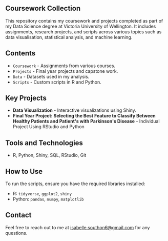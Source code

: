 ## Coursework Collection
This repository contains my coursework and projects completed as part of my Data Science degree at Victoria University of Wellington. It includes assignments, research projects, and scripts across various topics such as data visualisation, statistical analysis, and machine learning.

## Contents
- `Coursework` - Assignments from various courses.
- `Projects` - Final year projects and capstone work.
- `Data` - Datasets used in my analysis.
- `Scripts` - Custom scripts in R and Python.

## Key Projects
- **Data Visualization** - Interactive visualizations using Shiny.
- **Final Year Project: Selecting the Best Feature to Classify Between Healthy Patients and Patient's with Parkinson's Disease** - Individual Project Using RStudio and Python

## Tools and Technologies
- R, Python, Shiny, SQL, RStudio, Git

## How to Use
To run the scripts, ensure you have the required libraries installed:
- R: `tidyverse`, `ggplot2`, `shiny`
- Python: `pandas`, `numpy`, `matplotlib`

## Contact
Feel free to reach out to me at [isabelle.southon6@gmail.com](mailto:youremail@example.com) for any questions.

